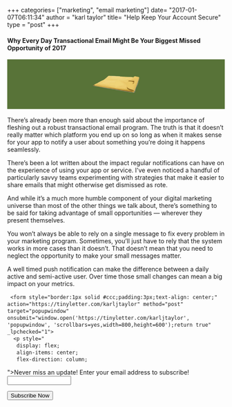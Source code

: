 +++
categories= ["marketing", "email marketing"]
date= "2017-01-07T06:11:34"
author = "karl taylor"
title= "Help Keep Your Account Secure"
type = "post"
+++

 #### Why Every Day Transactional Email Might Be Your Biggest Missed Opportunity of 2017

  ![](https://raw.githubusercontent.com/karljtaylor/kjt/blog/content/assets/1c512-18dif6v6dc5ft1fizkmwgag.png)  


 There’s already been more than enough said about the importance of fleshing out a robust transactional email program. The truth is that it doesn’t really matter which platform you end up on so long as when it makes sense for your app to notify a user about something you’re doing it happens seamlessly.

 There’s been a lot written about the impact regular notifications can have on the experience of using your app or service. I’ve even noticed a handful of particularly savvy teams experimenting with strategies that make it easier to share emails that might otherwise get dismissed as rote.

 And while it’s a much more humble component of your digital marketing universe than most of the other things we talk about, there’s something to be said for taking advantage of small opportunities — wherever they present themselves.

 You won’t always be able to rely on a single message to fix every problem in your marketing program. Sometimes, you’ll just have to rely that the system works in more cases than it doesn’t. That doesn’t mean that you need to neglect the opportunity to make your small messages matter.

 A well timed push notification can make the difference between a daily active and semi-active user. Over time those small changes can mean a big impact on your metrics.


     <form style="border:1px solid #ccc;padding:3px;text-align: center;" action="https://tinyletter.com/karljtaylor" method="post" target="popupwindow" onsubmit="window.open('https://tinyletter.com/karljtaylor', 'popupwindow', 'scrollbars=yes,width=800,height=600');return true" _lpchecked="1">
      <p style="
       display: flex;
       align-items: center;
       flex-direction: column;
   "><label for="tlemail">Never miss an update! Enter your email address to subscribe!</label>
        <input type="text" name="email" id="tlemail" style="
       width: 140px;
   "></p>
      <input type="hidden" value="1" name="embed"><input type="submit" value="Subscribe Now">
   </form>
